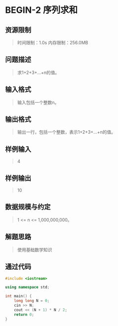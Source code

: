 # BEGIN-2 序列求和

## 资源限制

>时间限制：1.0s  内存限制：256.0MB

## 问题描述

> 求1+2+3+...+n的值。

## 输入格式

> 输入包括一个整数n。

## 输出格式

> 输出一行，包括一个整数，表示1+2+3+...+n的值。

## 样例输入

> 4

## 样例输出

> 10

## 数据规模与约定

> 1 <= n <= 1,000,000,000。 

## 解题思路

> 使用基础数学知识

## 通过代码

```cpp
#include <iostream>

using namespace std;

int main() {
    long long N = 0;
    cin >> N;
    cout << (N + 1) * N / 2;
    return 0;
}
```

